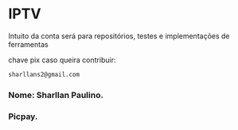 # IPTV #
Intuito da conta será para repositórios, testes e implementações de ferramentas

chave pix caso queira contribuir:
```bash
sharllans2@gmail.com
```
### Nome: Sharllan Paulino.
### Picpay.
